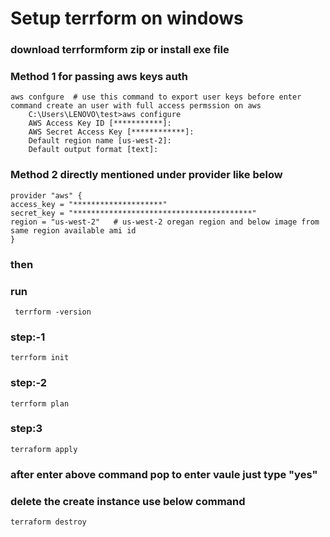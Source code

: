 # Setup terrform on windows 


### download terrformform zip or install exe file

### Method 1 for passing aws keys auth

    aws confgure  # use this command to export user keys before enter command create an user with full access permssion on aws
    	C:\Users\LENOVO\test>aws configure
		AWS Access Key ID [***********]:
		AWS Secret Access Key [************]:
		Default region name [us-west-2]:
		Default output format [text]:

### Method 2 directly mentioned under provider like below 
    provider "aws" {
    access_key = "********************"
    secret_key = "****************************************"
    region = "us-west-2"   # us-west-2 oregan region and below image from same region available ami id
    }



###  then

### run 

     terrform -version




### step:-1
    terrform init



### step:-2
    terrform plan 



### step:3

    terraform apply

### after enter above command pop to enter vaule just type "yes"


### delete the create instance use below command

    terraform destroy
